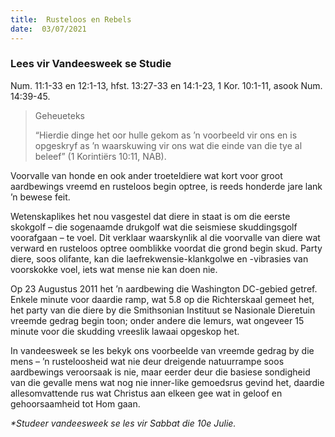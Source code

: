 ```yaml
---
title:  Rusteloos en Rebels
date:  03/07/2021
---
```


### Lees vir Vandeesweek se Studie
Num. 11:1-33 en 12:1-13, hfst. 13:27-33 en 14:1-23, 1 Kor. 10:1-11, asook Num. 14:39-45.

> <p>Geheueteks</p>
>  “Hierdie dinge het oor hulle gekom as ’n voorbeeld vir ons en is opgeskryf as ’n waarskuwing vir ons wat die einde van die tye al beleef” (1 Korintiërs 10:11, NAB).

Voorvalle van honde en ook ander troeteldiere wat kort voor groot aardbewings vreemd en rusteloos begin optree, is reeds honderde jare lank ’n bewese feit.

Wetenskaplikes het nou vasgestel dat diere in staat is om die eerste skokgolf – die sogenaamde drukgolf wat die seismiese skuddingsgolf voorafgaan – te voel. Dit verklaar waarskynlik al die voorvalle van diere wat verward en rusteloos optree oomblikke voordat die grond begin skud. Party diere, soos olifante, kan die laefrekwensie-klankgolwe en -vibrasies van voorskokke voel, iets wat mense nie kan doen nie.

Op 23 Augustus 2011 het ’n aardbewing die Washington DC-gebied getref. Enkele minute voor daardie ramp, wat 5.8 op die Richterskaal gemeet het, het party van die diere by die Smithsonian Instituut se Nasionale Dieretuin vreemde gedrag begin toon; onder andere die lemurs, wat ongeveer 15 minute voor die skudding vreeslik lawaai opgeskop het.

In vandeesweek se les bekyk ons voorbeelde van vreemde gedrag by die mens – ’n rusteloosheid wat nie deur dreigende natuurrampe soos aardbewings veroorsaak is nie, maar eerder deur die basiese sondigheid van die gevalle mens wat nog nie inner-like gemoedsrus gevind het, daardie allesomvattende rus wat Christus aan elkeen gee wat in geloof en gehoorsaamheid tot Hom gaan.

_*Studeer vandeesweek se les vir Sabbat die 10e Julie._